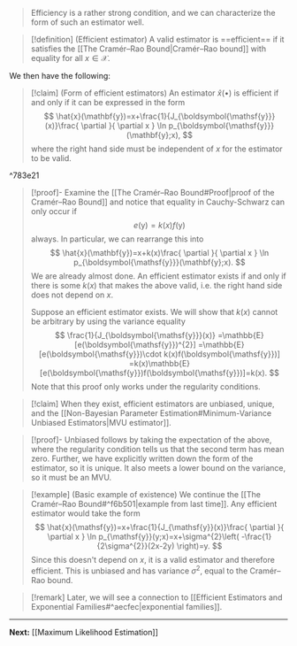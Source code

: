 > Efficiency is a rather strong condition, and we can characterize the form of such an estimator well.

> [!definition] (Efficient estimator)
> A valid estimator is ==efficient== if it satisfies the [[The Cramér–Rao Bound|Cramér–Rao bound]] with equality for all $x \in \mathcal{X}$.

We then have the following:

> [!claim] (Form of efficient estimators)
> An estimator $\hat{x}(\bullet)$ is efficient if and only if it can be expressed in the form
> $$
> \hat{x}(\mathbf{y})=x+\frac{1}{J_{\boldsymbol{\mathsf{y}}}(x)}\frac{ \partial }{ \partial x } \ln p_{\boldsymbol{\mathsf{y}}}(\mathbf{y};x),
> $$
> where the right hand side must be independent of $x$ for the estimator to be valid.

^783e21

> [!proof]-
> Examine the [[The Cramér–Rao Bound#Proof|proof of the Cramér–Rao Bound]] and notice that equality in Cauchy-Schwarz can only occur if 
> $$
> e(\boldsymbol{\mathsf{y}})=k(x)f(\boldsymbol{\mathsf{y}})
> $$
> always. In particular, we can rearrange this into
> $$
> \hat{x}(\mathbf{y})=x+k(x)\frac{ \partial }{ \partial x } \ln p_{\boldsymbol{\mathsf{y}}}(\mathbf{y};x).
> $$
> We are already almost done. An efficient estimator exists if and only if there is some $k(x)$ that makes the above valid, i.e. the right hand side does not depend on $x$. 
> 
> Suppose an efficient estimator exists. We will show that $k(x)$ cannot be arbitrary by using the variance equality
> $$
> \frac{1}{J_{\boldsymbol{\mathsf{y}}}(x)}
> =\mathbb{E}[e(\boldsymbol{\mathsf{y}})^{2}]
> =\mathbb{E}[e(\boldsymbol{\mathsf{y}})\cdot k(x)f(\boldsymbol{\mathsf{y}})]
> =k(x)\mathbb{E}[e(\boldsymbol{\mathsf{y}})f(\boldsymbol{\mathsf{y}})]=k(x).
> $$
> Note that this proof only works under the regularity conditions.

> [!claim]
> When they exist, efficient estimators are unbiased, unique, and the [[Non-Bayesian Parameter Estimation#Minimum-Variance Unbiased Estimators|MVU estimator]].

> [!proof]-
> Unbiased follows by taking the expectation of the above, where the regularity condition tells us that the second term has mean zero. Further, we have explicitly written down the form of the estimator, so it is unique. It also meets a lower bound on the variance, so it must be an MVU.

> [!example] (Basic example of existence)
> We continue the [[The Cramér–Rao Bound#^f6b501|example from last time]]. Any efficient estimator would take the form
> $$
> \hat{x}(\mathsf{y})=x+\frac{1}{J_{\mathsf{y}}(x)}\frac{ \partial }{ \partial x } \ln p_{\mathsf{y}}(y;x)=x+\sigma^{2}\left( -\frac{1}{2\sigma^{2}}(2x-2y) \right)=y.
> $$
> Since this doesn't depend on $x$, it is a valid estimator and therefore efficient. This is unbiased and has variance $\sigma^{2}$, equal to the Cramér–Rao bound.

> [!remark]
> Later, we will see a connection to [[Efficient Estimators and Exponential Families#^aecfec|exponential families]].

---

**Next:** [[Maximum Likelihood Estimation]]


